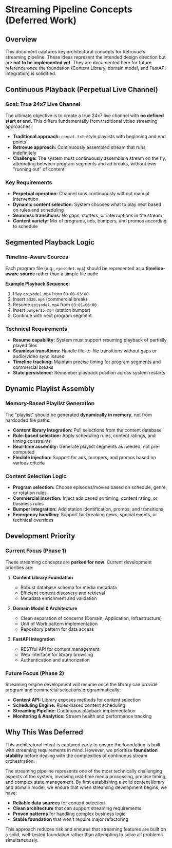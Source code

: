 # Streaming Pipeline Concepts (Deferred Work)

## Overview

This document captures key architectural concepts for Retrovue's streaming pipeline. These ideas represent the intended design direction but are **not to be implemented yet**. They are documented here for future reference once the foundation (Content Library, domain model, and FastAPI integration) is solidified.

## Continuous Playback (Perpetual Live Channel)

### Goal: True 24x7 Live Channel

The ultimate objective is to create a true 24x7 live channel with **no defined start or end**. This differs fundamentally from traditional video streaming approaches:

- **Traditional approach:** `concat.txt`-style playlists with beginning and end points
- **Retrovue approach:** Continuously assembled stream that runs indefinitely
- **Challenge:** The system must continuously assemble a stream on the fly, alternating between program segments and ad breaks, without ever "running out" of content

### Key Requirements

- **Perpetual operation:** Channel runs continuously without manual intervention
- **Dynamic content selection:** System chooses what to play next based on rules and scheduling
- **Seamless transitions:** No gaps, stutters, or interruptions in the stream
- **Content variety:** Mix of programs, ads, bumpers, and promos according to schedule

## Segmented Playback Logic

### Timeline-Aware Sources

Each program file (e.g., `episode1.mp4`) should be represented as a **timeline-aware source** rather than a simple file path:

**Example Playback Sequence:**

1. Play `episode1.mp4` from `00:00–03:00`
2. Insert `ad30.mp4` (commercial break)
3. Resume `episode1.mp4` from `03:01–06:00`
4. Insert `bumper15.mp4` (station bumper)
5. Continue with next program segment

### Technical Requirements

- **Resume capability:** System must support resuming playback of partially played files
- **Seamless transitions:** Handle file-to-file transitions without gaps or audio/video sync issues
- **Timeline tracking:** Maintain precise timing for program segments and commercial breaks
- **State persistence:** Remember playback position across system restarts

## Dynamic Playlist Assembly

### Memory-Based Playlist Generation

The "playlist" should be generated **dynamically in memory**, not from hardcoded file paths:

- **Content library integration:** Pull selections from the content database
- **Rule-based selection:** Apply scheduling rules, content ratings, and timing constraints
- **Real-time assembly:** Generate playlist segments as needed, not pre-computed
- **Flexible injection:** Support for ads, bumpers, and promos based on various criteria

### Content Selection Logic

- **Program selection:** Choose episodes/movies based on schedule, genre, or rotation rules
- **Commercial insertion:** Inject ads based on timing, content rating, or business rules
- **Bumper integration:** Add station identification, promos, and transitions
- **Emergency handling:** Support for breaking news, special events, or technical overrides

## Development Priority

### Current Focus (Phase 1)

These streaming concepts are **parked for now**. Current development priorities are:

1. **Content Library Foundation**

   - Robust database schema for media metadata
   - Efficient content discovery and retrieval
   - Metadata enrichment and validation

2. **Domain Model & Architecture**

   - Clean separation of concerns (Domain, Application, Infrastructure)
   - Unit of Work pattern implementation
   - Repository pattern for data access

3. **FastAPI Integration**
   - RESTful API for content management
   - Web interface for library browsing
   - Authentication and authorization

### Future Focus (Phase 2)

Streaming engine development will resume once the library can provide program and commercial selections programmatically:

- **Content API:** Library exposes methods for content selection
- **Scheduling Engine:** Rules-based content scheduling
- **Streaming Pipeline:** Continuous playback implementation
- **Monitoring & Analytics:** Stream health and performance tracking

## Why This Was Deferred

This architectural intent is captured early to ensure the foundation is built with streaming requirements in mind. However, we prioritize **foundation stability** before dealing with the complexities of continuous stream orchestration.

The streaming pipeline represents one of the most technically challenging aspects of the system, involving real-time media processing, precise timing, and complex state management. By first establishing a solid content library and domain model, we ensure that when streaming development begins, we have:

- **Reliable data sources** for content selection
- **Clean architecture** that can support streaming requirements
- **Proven patterns** for handling complex business logic
- **Stable foundation** that won't require major refactoring

This approach reduces risk and ensures that streaming features are built on a solid, well-tested foundation rather than attempting to solve all problems simultaneously.
